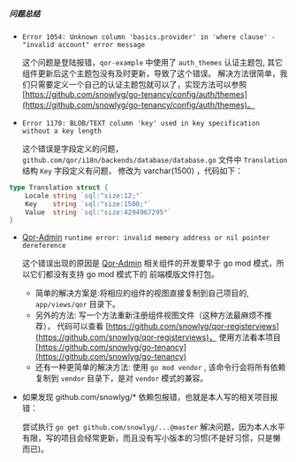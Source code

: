 ##### 问题总结 

- `Error 1054: Unknown column 'basics.provider' in 'where clause' - "invalid account" error message`
    
    这个问题是登陆报错，`qor-example` 中使用了 `auth_themes` 认证主题包, 其它组件更新后这个主题包没有及时更新，导致了这个错误。
    解决方法很简单，我们只需要定义一个自己的认证主题包就可以了，实现方法可以参照 [https://github.com/snowlyg/go-tenancy/config/auth/themes](https://github.com/snowlyg/go-tenancy/config/auth/themes)。


- `Error 1170: BLOB/TEXT column 'key' used in key specification without a key length`
    
    这个错误是字段定义的问题，`github.com/qor/i18n/backends/database/database.go` 文件中 `Translation` 结构 `Key` 字段定义有问题，
    修改为 varchar(1500) ，代码如下：
    
    
```go
type Translation struct {
    Locale string `sql:"size:12;"`
    Key    string `sql:"size:1500;"`
    Value  string `sql:"size:4294967295"`
}
```

- [Qor-Admin](https://github.com/qor/admin)  `runtime error: invalid memory address or nil pointer dereference` 
    
    这个错误出现的原因是 [Qor-Admin](https://github.com/qor/admin) 相关组件的开发要早于 go mod 模式，所以它们都没有支持 go mod 模式下的
    前端模版文件打包。
    - 简单的解决方案是:将相应的组件的视图直接复制到自己项目的, `app/views/qor` 目录下。
    - 另外的方法: 写一个方法重新注册组件视图文件（这种方法最麻烦不推荐），
    代码可以查看 [https://github.com/snowlyg/qor-registerviews](https://github.com/snowlyg/qor-registerviews)，
    使用方法看本项目 [https://github.com/snowlyg/go-tenancy](https://github.com/snowlyg/go-tenancy)
    - 还有一种更简单的解决方法: 使用 `go mod vendor` , 该命令行会将所有依赖复制到 `vendor` 目录下，是对 `vendor` 模式的兼容。 
    
    
    
    
- 如果发现 github.com/snowlyg/* 依赖包报错，也就是本人写的相关项目报错：
    
    尝试执行 `go get github.com/snowlyg/...@master` 解决问题，因为本人水平有限，写的项目会经常更新，而且没有写小版本的习惯(不是好习惯，只是懒而已)。
    
    
    
  